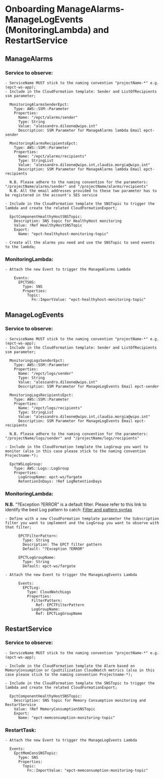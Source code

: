 # Onboarding ManageAlarms-ManageLogEvents (MonitoringLambda) and RestartService

## ManageAlarms

### Service to observe: 

	- ServiceName MUST stick to the naming convention "projectName-*" e.g. (epct-ws-app);
	- Include in the CloudFormation template: Sender and ListOfRecipients ssm parameter;
	
	  MonitoringAlarmsSenderEpct:
	    Type: AWS::SSM::Parameter
	    Properties:
	      Name: "/epct/alarms/sender"
	      Type: String
	      Value: "alessandro.dileone@wipo.int"
	      Description: SSM Parameter for ManageAlarms lambda Email epct-sender
	
	  MonitoringAlarmsRecipientsEpct:
	    Type: AWS::SSM::Parameter
	    Properties:
	      Name: "/epct/alarms/recipients"
	      Type: StringList
	      Value: "alessandro.dileone@wipo.int,claudio.morgia@wipo.int"
	      Description: SSM Parameter for ManageAlarms lambda Email epct-recipients
	      
	  N.B. Please adhere to the naming convention for the parameters: "/projectName/alarms/sender" and "/projectName/alarms/recipients"
	  N.B. All the email addresses provided to these two parameter has to be registered in the account's SES service   

	- Include in the CloudFormation template the SNSTopic to trigger the lambda and create the related CloudFormationExport;
	
	  EpctComponentHealthyHostSNSTopic:
    	Description: SNS topic for HealthyHost monitoring
    	Value: !Ref HealthyHostSNSTopic
    	Export: 
      	  Name: "epct-healthyhost-monitoring-topic"
	
	- Create all the alarms you need and use the SNSTopic to send events to the lambda;
	
### MonitoringLambda:

	- Attach the new Event to trigger the ManageAlarms Lambda

		Events:
		  EPCTSNS:
	        Type: SNS
	        Properties:
	          Topic:
	            Fn::ImportValue: "epct-healthyhost-monitoring-topic"
	 
	         
## ManageLogEvents

### Service to observe: 

	- ServiceName MUST stick to the naming convention "projectName-*" e.g. (epct-ws-app);
	- Include in the CloudFormation template: Sender and ListOfRecipients ssm parameter;
	
	  MonitoringLogsSenderEpct:
	    Type: AWS::SSM::Parameter
	    Properties:
	      Name: "/epct/logs/sender"
	      Type: String
	      Value: "alessandro.dileone@wipo.int"
	      Description: SSM Parameter for ManageLogEvents Email epct-sender
	
	  MonitoringLogsRecipientsEpct:
	    Type: AWS::SSM::Parameter
	    Properties:
	      Name: "/epct/logs/recipients"
	      Type: StringList
	      Value: "alessandro.dileone@wipo.int,claudio.morgia@wipo.int"
	      Description: SSM Parameter for ManageLogEvents Email epct-recipients   
	      
	  N.B. Please adhere to the naming convention for the parameters: "/projectName/logs/sender" and "/projectName/logs/recipients"  

	- Include in the CloudFormation template the LogGroup you want to monitor (also in this case please stick to the naming convention Projectname-*);
	
      EpctWSLogGroup:
	    Type: AWS::Logs::LogGroup
	    Properties:
	      LogGroupName: epct-ws/fargate
	      RetentionInDays: !Ref LogRetentionDays
	
### MonitoringLambda:
**N.B.** "?Exception ?ERROR" is a default filter. 
Please refer to this link to identify the best Log pattern to catch: [Filter and pattern syntax](https://docs.aws.amazon.com/AmazonCloudWatch/latest/logs/FilterAndPatternSyntax.html#matching-terms-events)
	
	- Define with a new CloudFormation template parameter the Subscription filter you want to implement and the LogGroup you want to observe with that filter;
	  
		  EPCTFilterPattern:
		    Type: String
		    Description: The EPCT filter pattern
		    Default: "?Exception ?ERROR"
		    
		  EPCTLogGroupName:
		    Type: String
		    Default: epct-ws/fargate   
			
	- Attach the new Event to trigger the ManageLogEvents Lambda
      
	      Events:
	        EPCTLog:
	          Type: CloudWatchLogs
	          Properties:
	            FilterPattern:
	              Ref: EPCTFilterPattern
	            LogGroupName:
	              Ref: EPCTLogGroupName 
	              

## RestartService

### Service to observe: 

	- ServiceName MUST stick to the naming convention "projectName-*" e.g. (epct-ws-app);

	- Include in the CloudFormation template the Alarm based on MemoryConsumption or CpuUtilization CloudWatch metrics (also in this case please stick to the naming convention Projectname-*);

	- Include in the CloudFormation template the SNSTopic to trigger the lambda and create the related CloudFormationExport;
	
	  EpctComponentHealthyHostSNSTopic:
	    Description: SNS topic for Memory Consumption monitoring and RestartService
	    Value: !Ref MemoryConsumptionSNSTopic
	    Export: 
	      Name: "epct-memconsumption-monitoring-topic"   
	
### RestartTask:
			
	- Attach the new Event to trigger the ManageLogEvents Lambda
      
      Events:
        EpctMemConsSNSTopic:
          Type: SNS
          Properties:
            Topic:
              Fn::ImportValue: "epct-memconsumption-monitoring-topic"               			
